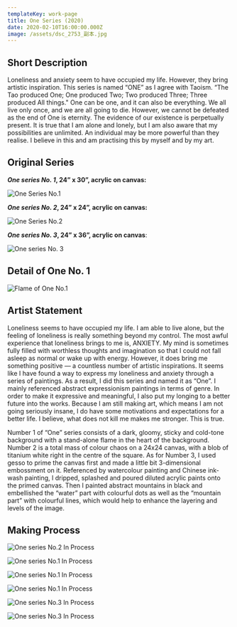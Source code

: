 ```yaml
---
templateKey: work-page
title: One Series (2020)
date: 2020-02-10T16:00:00.000Z
image: /assets/dsc_2753_副本.jpg
---
```

## Short Description

Loneliness and anxiety seem to have occupied my life. However, they bring artistic inspiration. This series is named “ONE” as I agree with Taoism. “The Tao produced One; One produced Two; Two produced Three; Three produced All things." One can be one, and it can also be everything. We all live only once, and we are all going to die. However, we cannot be defeated as the end of One is eternity. The evidence of our existence is perpetually present. It is true that I am alone and lonely, but I am also aware that my possibilities are unlimited. An individual may be more powerful than they realise. I believe in this and am practising this by myself and by my art.

<div class="lines-1"></div>

## Original Series

<div class="lines-1"></div>

***One series No. 1*, 24” x 30”, acrylic on canvas:**

<div class="lines-1"></div>

![ One Series No.1](/assets/dsc_2748_副本.jpg " One Series No.1")

<div class="lines-1"></div>

***One series No. 2*, 24” x 24”, acrylic on canvas:**

<div class="lines-1"></div>

![ One Series No.2](/assets/dsc_2753_副本.jpg " One Series No.2")

<div class="lines-1"></div>

***One series No. 3*, 24” x 36”, acrylic on canvas**:

<div class="lines-1"></div>

![One series No. 3](/assets/dsc_2644_副本.jpg "One series No. 3")

<div class="lines-1"></div>

## Detail of One No. 1

<div class="lines-1"></div>

![Flame of One No.1](/assets/dsc_2664_副本.jpg "Flame of One No.1")

<div class="lines-1"></div>

## Artist Statement

<div class="lines-1"></div>

<!--StartFragment-->

Loneliness seems to have occupied my life. I am able to live alone, but the feeling of loneliness is really something beyond my control. The most awful experience that loneliness brings to me is, ANXIETY. My mind is sometimes fully filled with worthless thoughts and imagination so that I could not fall asleep as normal or wake up with energy. However, it does bring me something positive — a countless number of artistic inspirations. It seems like I have found a way to express my loneliness and anxiety through a series of paintings. As a result, I did this series and named it as “One”. I mainly referenced abstract expressionism paintings in terms of genre. In order to make it expressive and meaningful, I also put my longing to a better future into the works. Because I am still making art, which means I am not going seriously insane, I do have some motivations and expectations for a better life. I believe, what does not kill me makes me stronger. This is true.

Number 1 of “One” series consists of a dark, gloomy, sticky and cold-tone background with a stand-alone flame in the heart of the background. Number 2 is a total mass of colour chaos on a 24x24 canvas, with a blob of titanium white right in the centre of the square. As for Number 3, I used gesso to prime the canvas first and made a little bit 3-dimensional embossment on it. Referenced by watercolour painting and Chinese ink-wash painting, I dripped, splashed and poured diluted acrylic paints onto the primed canvas. Then I painted abstract mountains in black and embellished the “water” part with colourful dots as well as the “mountain part” with colourful lines, which would help to enhance the layering and levels of the image.

<!--EndFragment-->

<div class="lines-1"></div>

## Making Process

<div class="lines-1"></div>

![One series No.2  In Process](/assets/微信图片_20200723161301.jpg "One series No.2  In Process")

<div class="lines-1"></div>

![One series No.1 In Process](/assets/微信图片_20200723161352.jpg "One series No.1 In Process")

<div class="lines-1"></div>

![One series No.1 In Process](/assets/微信图片_20200723161355.jpg "One series No.1 In Process")

<div class="lines-1"></div>

![One series No.1 In Process](/assets/微信图片_20200723161358.jpg "One series No.1 In Process")

<div class="lines-1"></div>

![One series No.3 In Process](/assets/微信图片_20200723161401.jpg "One series No.3 In Process")

<div class="lines-1"></div>

![One series No.3 In Process](/assets/微信图片_20200723161403.jpg "One series No.3 In Process")